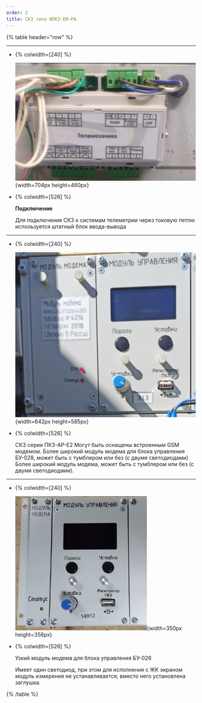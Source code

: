 ```yaml
---
order: 2
title: СКЗ типа ИПКЗ-ЕМ-РА
---
```


{% table header="row" %}

---

*  {% colwidth=[240] %}

   ![](./skz-serii-pkz-ar-7.png){width=704px height=460px}

*  {% colwidth=[526] %}

   **Подключение**

   Для подключения СКЗ к системам телеметрии через токовую петлю используется штатный блок ввода-вывода

---

*  {% colwidth=[240] %}

   ![](./skz-serii-pkz-ar-6.png){width=642px height=585px}

*  {% colwidth=[526] %}

   СКЗ серии ПКЗ-АР-Е2 Могут быть оснащены встроенным GSM модемом. Более широкий модуль модема для блока управления БУ-028, может быть с тумблером или без (с двумя светодиодами) Более широкий модуль модема, может быть с тумблером или без (с двумя светодиодами).

---

*  {% colwidth=[240] %}

   ![](./skz-serii-pkz-ar-5.png){width=350px height=356px}

*  {% colwidth=[526] %}

   Узкий модуль модема для блока управления БУ-026

   Имеет один светодиод, при этом для исполнения с ЖК экраном модуль измерения не устанавливается, вместо него установлена заглушка.

{% /table %}
